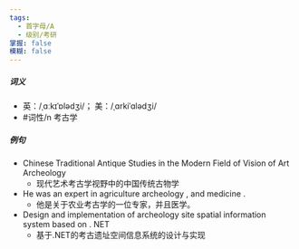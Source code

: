 ```yaml
---
tags:
  - 首字母/A
  - 级别/考研
掌握: false
模糊: false
---
```

##### 词义
- 英：/ˌɑːkɪˈɒlədʒi/； 美：/ˌɑrkiˈɑlədʒi/
- #词性/n  考古学
##### 例句
- Chinese Traditional Antique Studies in the Modern Field of Vision of Art Archeology
	- 现代艺术考古学视野中的中国传统古物学
- He was an expert in agriculture archeology , and medicine .
	- 他是关于农业考古学的一位专家，并且医学。
- Design and implementation of archeology site spatial information system based on . NET
	- 基于.NET的考古遗址空间信息系统的设计与实现
